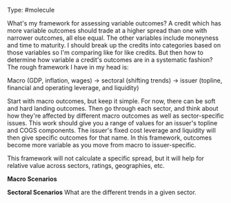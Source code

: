 Type: #molecule 

What's my framework for assessing variable outcomes? A credit which has more variable outcomes should trade at a higher spread than one with narrower outcomes, all else equal. The other variables include moneyness and time to maturity. I should break up the credits into categories based on those variables so I'm comparing like for like credits. But then how to determine how variable a credit's outcomes are in a systematic fashion?
The rough framework I have in my head is:

Macro (GDP, inflation, wages) -> sectoral (shifting trends) -> issuer (topline, financial and operating leverage, and liquidity)

Start with macro outcomes, but keep it simple. For now, there can be soft and hard landing outcomes. Then go through each sector, and think about how they're affected by different macro outcomes as well as sector-specific issues. This work should give you a range of values for an issuer's topline and COGS components. The issuer's fixed cost leverage and liquidity will then give specific outcomes for that name. In this framework, outcomes become more variable as you move from macro to issuer-specific. 

This framework will not calculate a specific spread, but it will help for relative value across sectors, ratings, geographies, etc. 


**Macro Scenarios**




**Sectoral Scenarios**
What are the different trends in a given sector. 